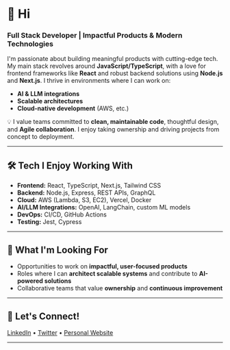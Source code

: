 # 👋 Hi

### Full Stack Developer | Impactful Products & Modern Technologies

I'm passionate about building meaningful products with cutting-edge tech. My main stack revolves around **JavaScript/TypeScript**, with a love for frontend frameworks like **React** and robust backend solutions using **Node.js** and **Next.js**. I thrive in environments where I can work on:
- **AI & LLM integrations**
- **Scalable architectures**
- **Cloud-native development** (AWS, etc.)

💡 I value teams committed to **clean, maintainable code**, thoughtful design, and **Agile collaboration**. I enjoy taking ownership and driving projects from concept to deployment.

---

## 🛠️ Tech I Enjoy Working With
- **Frontend:** React, TypeScript, Next.js, Tailwind CSS
- **Backend:** Node.js, Express, REST APIs, GraphQL
- **Cloud:** AWS (Lambda, S3, EC2), Vercel, Docker
- **AI/LLM Integrations:** OpenAI, LangChain, custom ML models
- **DevOps:** CI/CD, GitHub Actions
- **Testing:** Jest, Cypress

---

## 🌟 What I'm Looking For
- Opportunities to work on **impactful, user-focused products**
- Roles where I can **architect scalable systems** and contribute to **AI-powered solutions**
- Collaborative teams that value **ownership** and **continuous improvement**

---

## 🤝 Let's Connect!
<!-- Add your social links below -->
[LinkedIn](#) • [Twitter](#) • [Personal Website](#)

---

<!-- Optionally, showcase favorite projects here if you provide details!
## 🚀 Featured Projects
- [Project Name](project-link) – Short description.
- [Project Name](project-link) – Short description.
-->

<!-- Optionally, add a fun fact or your motto!
> “Code is poetry. Impact is everything.”
-->

<!-- Badges (optional) 
![GitHub Stats](https://github-readme-stats.vercel.app/api?username=0xcyberloop&show_icons=true&hide_title=true)
-->
